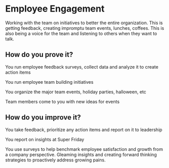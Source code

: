 # Employee Engagement

Working with the team on initiatives to better the entire organization. This is getting feedback, creating impromptu team events, lunches, coffees. This is also being a voice for the team and listening to others when they want to talk.

## How do you prove it?

You run employee feedback surveys, collect data and analyze it to create action items

You run employee team building initiatives

You organize the major team events, holiday parties, halloween, etc

Team members come to you with new ideas for events

## How do you improve it?

You take feedback, prioritize any action items and report on it to leadership

You report on insights at Super Friday

You use surveys to help benchmark employee satisfaction and growth from a company perspective. Gleaming insights and creating forward thinking strategies to proactively address growing pains. 

